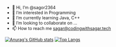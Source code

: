 - 👋 Hi, I’m @sagor2364
- 👀 I’m interested in Programming
- 🌱 I’m currently learning Java, C++
- 💞️ I’m looking to collaborate on ...
- 📫 How to reach me sagar@codingwithsagar.tech

<!---
sagor2364/sagor2364 is a ✨ special ✨ repository because its `README.md` (this file) appears on your GitHub profile.
You can click the Preview link to take a look at your changes.
--->

[![Anurag's GitHub stats](https://github-readme-stats.vercel.app/api?username=sagor2364)](https://github.com/anuraghazra/github-readme-stats)
[![Top Langs](https://github-readme-stats.vercel.app/api/top-langs/?username=sagor2364&layout=compact)](https://github.com/anuraghazra/github-readme-stats)




